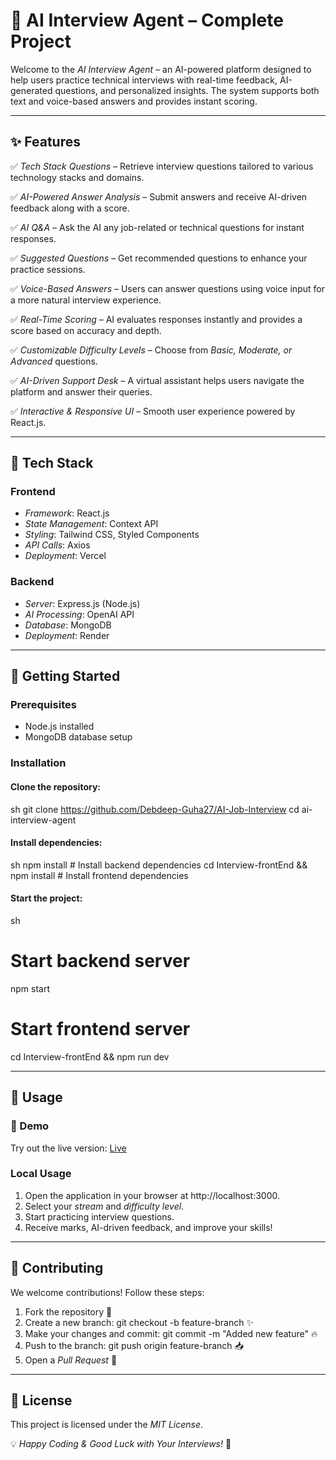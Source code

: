 # 🚀 AI Interview Agent – Complete Project

Welcome to the *AI Interview Agent* – an AI-powered platform designed to help users practice technical interviews with real-time feedback, AI-generated questions, and personalized insights. The system supports both text and voice-based answers and provides instant scoring.

---

## ✨ Features

✅ *Tech Stack Questions* – Retrieve interview questions tailored to various technology stacks and domains.

✅ *AI-Powered Answer Analysis* – Submit answers and receive AI-driven feedback along with a score.

✅ *AI Q&A* – Ask the AI any job-related or technical questions for instant responses.

✅ *Suggested Questions* – Get recommended questions to enhance your practice sessions.

✅ *Voice-Based Answers* – Users can answer questions using voice input for a more natural interview experience.

✅ *Real-Time Scoring* – AI evaluates responses instantly and provides a score based on accuracy and depth.

✅ *Customizable Difficulty Levels* – Choose from *Basic, Moderate, or Advanced* questions.

✅ *AI-Driven Support Desk* – A virtual assistant helps users navigate the platform and answer their queries.

✅ *Interactive & Responsive UI* – Smooth user experience powered by React.js.

---

## 📌 Tech Stack

### Frontend
- *Framework*: React.js
- *State Management*: Context API
- *Styling*: Tailwind CSS, Styled Components
- *API Calls*: Axios
- *Deployment*: Vercel

### Backend
- *Server*: Express.js (Node.js)
- *AI Processing*: OpenAI API
- *Database*: MongoDB
- *Deployment*: Render

---

## 🚀 Getting Started

### Prerequisites
- Node.js installed
- MongoDB database setup

### Installation

#### Clone the repository:
sh
git clone https://github.com/Debdeep-Guha27/AI-Job-Interview
cd ai-interview-agent


#### Install dependencies:
sh
npm install  # Install backend dependencies
cd Interview-frontEnd && npm install  # Install frontend dependencies


#### Start the project:
sh
# Start backend server
npm start

# Start frontend server
cd Interview-frontEnd && npm run dev


---

## 📜 Usage

### 🎥 Demo
Try out the live version: [Live](https://interview-frontend-black.vercel.app/)

### Local Usage
1. Open the application in your browser at http://localhost:3000.
2. Select your *stream* and *difficulty level*.
3. Start practicing interview questions.
4. Receive marks, AI-driven feedback, and improve your skills!

---

## 🎯 Contributing
We welcome contributions! Follow these steps:

1. Fork the repository 🚀
2. Create a new branch: git checkout -b feature-branch ✨
3. Make your changes and commit: git commit -m "Added new feature" 🔥
4. Push to the branch: git push origin feature-branch 📥
5. Open a *Pull Request* 🚀

---

## 📜 License

This project is licensed under the *MIT License*.

💡 *Happy Coding & Good Luck with Your Interviews!* 🎯
